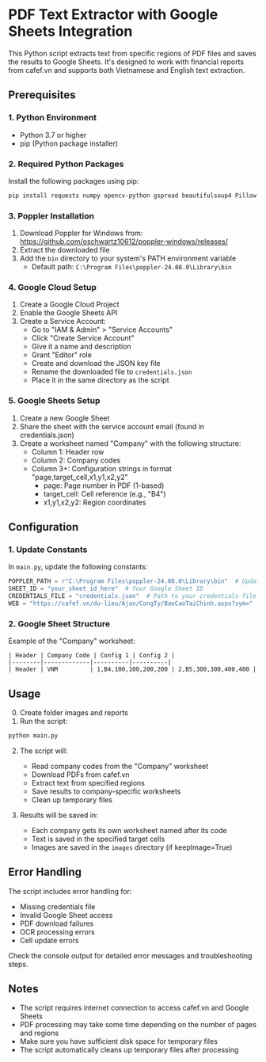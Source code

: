 # PDF Text Extractor with Google Sheets Integration

This Python script extracts text from specific regions of PDF files and saves the results to Google Sheets. It's designed to work with financial reports from cafef.vn and supports both Vietnamese and English text extraction.

## Prerequisites

### 1. Python Environment
- Python 3.7 or higher
- pip (Python package installer)

### 2. Required Python Packages
Install the following packages using pip:
```bash
pip install requests numpy opencv-python gspread beautifulsoup4 Pillow pdf2image easyocr
```

### 3. Poppler Installation
1. Download Poppler for Windows from: https://github.com/oschwartz10612/poppler-windows/releases/
2. Extract the downloaded file
3. Add the `bin` directory to your system's PATH environment variable
   - Default path: `C:\Program Files\poppler-24.08.0\Library\bin`

### 4. Google Cloud Setup
1. Create a Google Cloud Project
2. Enable the Google Sheets API
3. Create a Service Account:
   - Go to "IAM & Admin" > "Service Accounts"
   - Click "Create Service Account"
   - Give it a name and description
   - Grant "Editor" role
   - Create and download the JSON key file
   - Rename the downloaded file to `credentials.json`
   - Place it in the same directory as the script

### 5. Google Sheets Setup
1. Create a new Google Sheet
2. Share the sheet with the service account email (found in credentials.json)
3. Create a worksheet named "Company" with the following structure:
   - Column 1: Header row
   - Column 2: Company codes
   - Column 3+: Configuration strings in format "page,target_cell,x1,y1,x2,y2"
     - page: Page number in PDF (1-based)
     - target_cell: Cell reference (e.g., "B4")
     - x1,y1,x2,y2: Region coordinates

## Configuration

### 1. Update Constants
In `main.py`, update the following constants:
```python
POPPLER_PATH = r"C:\Program Files\poppler-24.08.0\Library\bin"  # Update if different
SHEET_ID = "your_sheet_id_here"  # Your Google Sheet ID
CREDENTIALS_FILE = "credentials.json"  # Path to your credentials file
WEB = "https://cafef.vn/du-lieu/Ajax/CongTy/BaoCaoTaiChinh.aspx?sym="
```

### 2. Google Sheet Structure
Example of the "Company" worksheet:
```
| Header | Company Code | Config 1 | Config 2 |
|--------|-------------|----------|----------|
| Header | VNM         | 1,B4,100,100,200,200 | 2,B5,300,300,400,400 |
```

## Usage
0. Create folder images and reports
1. Run the script:
```bash
python main.py
```

2. The script will:
   - Read company codes from the "Company" worksheet
   - Download PDFs from cafef.vn
   - Extract text from specified regions
   - Save results to company-specific worksheets
   - Clean up temporary files

3. Results will be saved in:
   - Each company gets its own worksheet named after its code
   - Text is saved in the specified target cells
   - Images are saved in the `images` directory (if keepImage=True)

## Error Handling

The script includes error handling for:
- Missing credentials file
- Invalid Google Sheet access
- PDF download failures
- OCR processing errors
- Cell update errors

Check the console output for detailed error messages and troubleshooting steps.

## Notes

- The script requires internet connection to access cafef.vn and Google Sheets
- PDF processing may take some time depending on the number of pages and regions
- Make sure you have sufficient disk space for temporary files
- The script automatically cleans up temporary files after processing
